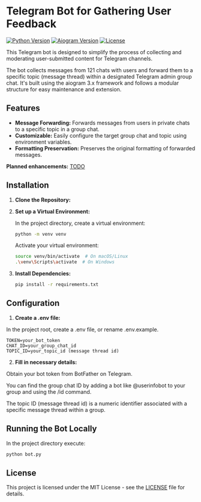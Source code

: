 # Telegram Bot for Gathering User Feedback

[![Python Version](https://img.shields.io/badge/python-3.10.12-blue.svg)](https://www.python.org/)
[![Aiogram Version](https://img.shields.io/badge/aiogram-3.7.0-green.svg)](https://docs.aiogram.dev/)
[![License](https://img.shields.io/badge/license-MIT-yellow.svg)](https://opensource.org/licenses/MIT)


This Telegram bot is designed to simplify the process of collecting and moderating user-submitted content for Telegram channels. 

The bot collects messages from 121 chats with users and forward them to a specific topic (message thread) within a designated Telegram admin group chat. It's built using the aiogram 3.x framework and follows a modular structure for easy maintenance and extension.

## Features

* **Message Forwarding:** Forwards messages from users in private chats to a specific topic in a group chat.
* **Customizable:** Easily configure the target group chat and topic using environment variables.
* **Formatting Preservation:** Preserves the original formatting of forwarded messages.

**Planned enhancements:** [TODO](./TODO.md)

## Installation

1. **Clone the Repository:**

2. **Set up a Virtual Environment:**

    In the project directory, create a virtual environment:
    ```bash
    python -m venv venv
    ```

    Activate your virtual environment:
    ```bash
    source venv/bin/activate  # On macOS/Linux
    .\venv\Scripts\activate  # On Windows
    ```

3. **Install Dependencies:**

    ```bash
    pip install -r requirements.txt
    ```

## Configuration

1. **Create a .env file:**

In the project root, create a .env file, or rename .env.example.

```
TOKEN=your_bot_token
CHAT_ID=your_group_chat_id 
TOPIC_ID=your_topic_id (message thread id)
```

2. **Fill in necessary details:**

Obtain your bot token from BotFather on Telegram.

You can find the group chat ID by adding a bot like @userinfobot to your group and using the /id command.

The topic ID (message thread id) is a numeric identifier associated with a specific message thread within a group.

## Running the Bot Locally

In the project directory execute:

```bash
python bot.py
```

## License

This project is licensed under the MIT License - see the [LICENSE](./LICENCE) file for details.










